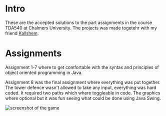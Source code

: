 # Intro

These are the accepted solutions to the part assignments in the course
TDA540 at Chalmers University. The projects was made togetehr with my
friend [Kallshem](https://github.com/Kallshem).

# Assignments

Assignment 1-7 where to get comfortable with the syntax and principles
of object oriented programming in Java.

Assignment 8 was the final assignment where everything was put together.
The tower defence wasn't allowed to take any input, everything
was hard coded. It required two paths which where toggleable in code. The
graphics where optional but it was fun seeing what could be done using
Java Swing.

![screenshot of the game](https://raw.githubusercontent.com/rikardlegge/tda540/master/lab8/screenshot_actual.png)

